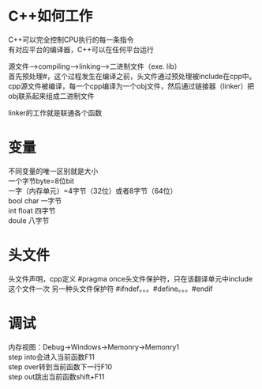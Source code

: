 # C++如何工作
C++可以完全控制CPU执行的每一条指令  
有对应平台的编译器，C++可以在任何平台运行  

源文件-->compiling-->linking-->二进制文件（exe. lib）  
首先预处理#，这个过程发生在编译之前，头文件通过预处理被include在cpp中。cpp源文件被编译，每一个cpp编译为一个obj文件，然后通过链接器（linker）把obj联系起来组成二进制文件  
 
linker的工作就是联通各个函数  

# 变量
不同变量的唯一区别就是大小  
一个字节byte=8位bit  
一字（内存单元）=4字节（32位）或者8字节（64位）  
bool char 一字节  
int float 四字节  
doule 八字节  

# 头文件
头文件声明，cpp定义
#pragma once头文件保护符，只在该翻译单元中include这个文件一次
另一种头文件保护符 #ifndef。。。#define。。。#endif

# 调试
内存视图：Debug->Windows->Memonry->Memonry1  
step into会进入当前函数F11   
step over转到当前函数下一行F10  
step out跳出当前函数shift+F11  
